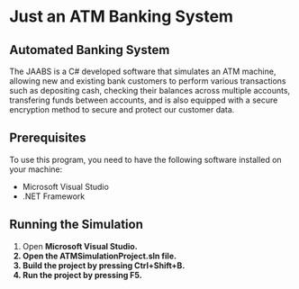 <h1><strong>Just an ATM Banking System</strong></h1>

<h2><strong>Automated Banking System</strong></h2>
The JAABS is a C# developed software that simulates an ATM machine, allowing new and existing bank customers to perform various transactions such as depositing cash,   checking their balances across multiple accounts, transfering funds between accounts, and is also equipped with a secure encryption method to secure and protect our customer data.

<h2><strong>Prerequisites</strong></h2>
To use this program, you need to have the following software installed on your machine:

* Microsoft Visual Studio
* .NET Framework

<h2><strong>Running the Simulation</strong></h2>

1. Open <strong>Microsoft Visual Studio<strong>.
2. Open the <strong>ATMSimulationProject.sln<strong> file.
3. Build the project by pressing <strong>Ctrl+Shift+B<strong>.
4. Run the project by pressing <strong>F5<strong>.
